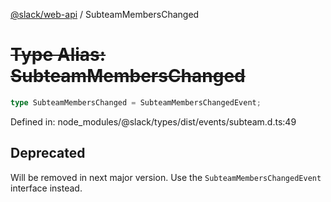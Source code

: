 [@slack/web-api](../index.md) / SubteamMembersChanged

# ~~Type Alias: SubteamMembersChanged~~

```ts
type SubteamMembersChanged = SubteamMembersChangedEvent;
```

Defined in: node\_modules/@slack/types/dist/events/subteam.d.ts:49

## Deprecated

Will be removed in next major version. Use the `SubteamMembersChangedEvent` interface instead.
